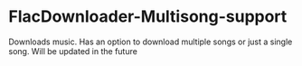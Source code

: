 # FlacDownloader-Multisong-support
Downloads music. Has an option to download multiple songs or just a single song. Will be updated in the future
